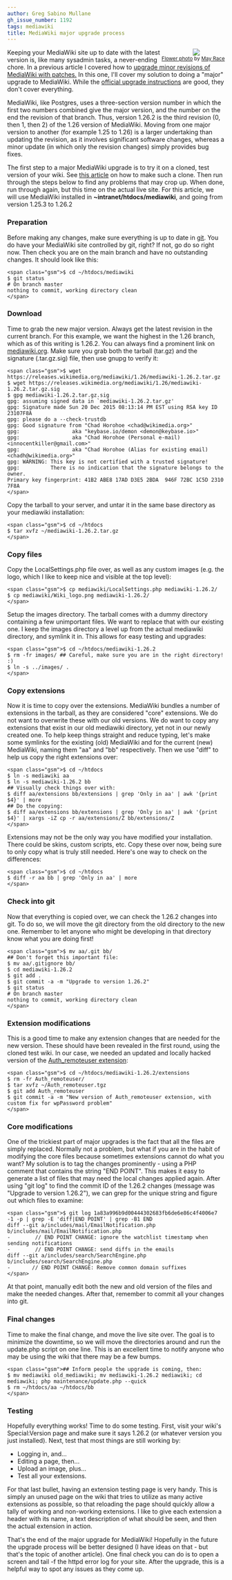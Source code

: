 ```yaml
---
author: Greg Sabino Mullane
gh_issue_number: 1192
tags: mediawiki
title: MediaWiki major upgrade process
---
```




<div class="separator" style="clear: both; float:right; text-align: center;"><a href="/blog/2016/01/13/mediawiki-major-upgrade-process/image-0-big.jpeg" id="jA0ECgMCAgq+j/dF5fVg0p8B+8AMgSoFokDOSe5KCFaxWZJhpt3VCeVufE4QxYsVo4JdJsN/neWFX+7wvaOGwJ4PWGvCJkIhTWbhp40tAbTL4uxmK3Qn7vru5vFtQvwJab4uSmKNp+lG4rTqWrHU2gi0wLlpFCKQ7WabVQ5cAdwwUInGP/13zrBj9J0Cg9FAZVjb5M9qFDNl6kip6Gg8dl5IXp+PKyhRd09Nng4yBKM==zRAb" imageanchor="1" style="clear: right; margin-bottom: 1em; margin-left: 1em;"><img border="0" src="/blog/2016/01/13/mediawiki-major-upgrade-process/image-0.jpeg"/></a><br/><small><a href="https://flic.kr/p/26krAr">Flower photo</a> by <a href="https://www.flickr.com/photos/mayrace/">May Race</a></small></div>

Keeping your MediaWiki site up to date with the latest version is, like many sysadmin tasks, 
a never-ending chore. In a previous article I covered how to [
upgrade minor revisions of MediaWiki with patches.](/blog/2014/10/02/mediawiki-minor-upgrade-with-patches) In this one, I'll cover 
my solution to doing a "major" upgrade to MediaWiki. While the [official upgrade instructions](https://www.mediawiki.org/wiki/Manual:Upgrading) are good, they don't cover everything.

MediaWiki, like Postgres, uses a three-section version number in which the first two 
numbers combined give the major version, and the number on the end the revision of 
that branch. Thus, version 1.26.2 is the third revision (0, then 1, then 2) of the 
1.26 version of MediaWiki. Moving from one major version to another (for example 1.25 
to 1.26) is a larger undertaking than updating the revision, as it involves significant 
software changes, whereas a minor update (in which only the revision changes) simply 
provides bug fixes.

The first step to a major MediaWiki upgrade is to try it on a cloned, test version of your wiki.
See [this article](/blog/2015/06/06/mediawiki-complete-test-wiki-via-cloning) on how to make such a clone. Then run through the steps below to find any problems 
that may crop up. When done, run through again, but this time on the actual live site.
For this article, we will use MediaWiki installed in **~intranet/htdocs/mediawiki**, and 
going from version 1.25.3 to 1.26.2

### Preparation

Before making any changes, make sure everything is up to date in 
[git](https://rogerdudler.github.io/git-guide/). You do have your MediaWiki 
site controlled by git, right? If not, go do so right now. Then check you are on the main branch 
and have no outstanding changes. It should look like this:

```
<span class="gsm">$ cd ~/htdocs/mediawiki
$ git status
# On branch master
nothing to commit, working directory clean
</span>
```

### Download

Time to grab the new major version. Always get the latest revision in the current 
branch. For this example, we want the highest in the 1.26 branch, which as of this 
writing is 1.26.2. You can always find a prominent link on [mediawiki.org](https://mediawiki.org/). Make sure you 
grab both the tarball (tar.gz) and the signature (.tar.gz.sig) file, then use gnupg to verify it:

```
<span class="gsm">$ wget https://releases.wikimedia.org/mediawiki/1.26/mediawiki-1.26.2.tar.gz
$ wget https://releases.wikimedia.org/mediawiki/1.26/mediawiki-1.26.2.tar.gz.sig
$ gpg mediawiki-1.26.2.tar.gz.sig 
gpg: assuming signed data in `mediawiki-1.26.2.tar.gz'
gpg: Signature made Sun 20 Dec 2015 08:13:14 PM EST using RSA key ID 23107F8A
gpg: please do a --check-trustdb
gpg: Good signature from "Chad Horohoe <chad@wikimedia.org>"
gpg:                 aka "keybase.io/demon <demon@keybase.io>"
gpg:                 aka "Chad Horohoe (Personal e-mail) <innocentkiller@gmail.com>"
gpg:                 aka "Chad Horohoe (Alias for existing email) <chadh@wikimedia.org>"
gpg: WARNING: This key is not certified with a trusted signature!
gpg:          There is no indication that the signature belongs to the owner.
Primary key fingerprint: 41B2 ABE8 17AD D3E5 2BDA  946F 72BC 1C5D 2310 7F8A
</span>
```

Copy the tarball to your server, and untar it in the same base directory as your 
mediawiki installation:

```
<span class="gsm">$ cd ~/htdocs
$ tar xvfz ~/mediawiki-1.26.2.tar.gz
</span>
```

### Copy files

Copy the LocalSettings.php file over, as well as any custom images (e.g. the logo, which I like 
to keep nice and visible at the top level):

```
<span class="gsm">$ cp mediawiki/LocalSettings.php mediawiki-1.26.2/
$ cp mediawiki/Wiki_logo.png mediawiki-1.26.2/
</span>
```

Setup the images directory. The tarball comes with a dummy directory containing a few unimportant files. We want to replace 
that with our existing one. I keep the images directory a level up from the actual mediawiki 
directory, and symlink it in. This allows for easy testing and upgrades:

```
<span class="gsm">$ cd ~/htdocs/mediawiki-1.26.2
$ rm -fr images/ ## Careful, make sure you are in the right directory! :)
$ ln -s ../images/ .
</span>
```

### Copy extensions

Now it is time to copy over the extensions. MediaWiki bundles a number of extensions in 
the tarball, as they are considered "core" extensions. We do not want to overwrite these 
with our old versions. We do want to copy any extensions that exist in our old 
mediawiki directory, yet not in our newly created one. To help keep things straight and 
reduce typing, let's make some symlinks for the existing (old) MediaWiki and for the 
current (new) MediaWiki, naming them "aa" and "bb" respectively. Then we use "diff" to help 
us copy the right extensions over:

```
<span class="gsm">$ cd ~/htdocs
$ ln -s mediawiki aa
$ ln -s mediawiki-1.26.2 bb
## Visually check things over with:
$ diff aa/extensions bb/extensions | grep 'Only in aa' | awk '{print $4}' | more
## Do the copying:
$ diff aa/extensions bb/extensions | grep 'Only in aa' | awk '{print $4}' | xargs -iZ cp -r aa/extensions/Z bb/extensions/Z
</span>
```

Extensions may not be the only way you have modified your installation. There could 
be skins, custom scripts, etc. Copy these over now, being sure to only copy what is 
truly still needed. Here's one way to check on the differences:

```
<span class="gsm">$ cd ~/htdocs
$ diff -r aa bb | grep 'Only in aa' | more
</span>
```

### Check into git

Now that everything is copied over, we can check the 1.26.2 changes into git. To do 
so, we will move the git directory from the old directory to the new one. Remember to let anyone who might 
be developing in that directory know what you are doing first!

```
<span class="gsm">$ mv aa/.git bb/
## Don't forget this important file:
$ mv aa/.gitignore bb/
$ cd mediawiki-1.26.2
$ git add .
$ git commit -a -m "Upgrade to version 1.26.2"
$ git status
# On branch master
nothing to commit, working directory clean
</span>
```

### Extension modifications

This is a good time to make any extension changes that are needed for the new version. 
These should have been revealed in the first round, using the cloned test wiki. In our case, 
we needed an updated and locally hacked version of the [Auth_remoteuser extension](https://www.mediawiki.org/wiki/Extension:Auth_remoteuser):

```
<span class="gsm">$ cd ~/htdocs/mediawiki-1.26.2/extensions
$ rm -fr Auth_remoteuser/
$ tar xvfz ~/Auth_remoteuser.tgz
$ git add Auth_remoteuser
$ git commit -a -m "New version of Auth_remoteuser extension, with custom fix for wpPassword problem"
</span>
```

### Core modifications

One of the trickiest part of major upgrades is the fact that all the files are simply replaced. 
Normally not a problem, but what if you are in the habit of modifying the core files because sometimes 
extensions cannot do what you want? My solution is to tag the changes prominently - using a PHP comment 
that contains the string "END POINT". This makes it easy to generate a list of files that may 
need the local changes applied again. After using "git log" to find the commit ID of the 1.26.2 
changes (message was "Upgrade to version 1.26.2"), we can grep for the unique string and 
figure out which files to examine:

```
<span class="gsm">$ git log 1a83a996b9d00444302683fb6de6e86c4f4006e7 -1 -p | grep -E 'diff|END POINT' | grep -B1 END
diff --git a/includes/mail/EmailNotification.php b/includes/mail/EmailNotification.php
-        // END POINT CHANGE: ignore the watchlist timestamp when sending notifications
-        // END POINT CHANGE: send diffs in the emails
diff --git a/includes/search/SearchEngine.php b/includes/search/SearchEngine.php
-       // END POINT CHANGE: Remove common domain suffixes
</span>
```

At that point, manually edit both the new and old version of the files and make the 
needed changes. After that, remember to commit all your changes into git.

### Final changes

Time to make the final change, and move the live site over. The goal is to minimize the downtime, 
so we will move the directories around and run the update.php script on one line. This is an excellent 
time to notify anyone who may be using the wiki that there may be a few bumps.

```
<span class="gsm">## Inform people the upgrade is coming, then:
$ mv mediawiki old_mediawiki; mv mediawiki-1.26.2 mediawiki; cd mediawiki; php maintenance/update.php --quick
$ rm ~/htdocs/aa ~/htdocs/bb
</span>
```

### Testing

Hopefully everything works! Time to do some testing. First, visit your wiki's Special:Version page and 
make sure it says 1.26.2 (or whatever version you just installed). Next, test that most things are still 
working by:

- Logging in, and...
 - Editing a page, then...
 - Upload an image, plus...
 - Test all your extensions.

For that last bullet, having an extension testing page is very handy. This is simply an unused page on the 
wiki that tries to utilize as many active extensions as possible, so that reloading the page should quickly 
allow a tally of working and non-working extensions. I like to give each extension a header with its name, 
a text description of what should be seen, and then the actual extension in action.

That's the end of the major upgrade for MediaWiki! Hopefully in the future the upgrade process will 
be better designed (I have ideas on that - but that's the topic of another article). One final check you can do is to 
open a screen and tail -f the httpd error log for your site. After the upgrade, this is a helpful 
way to spot any issues as they come up.


